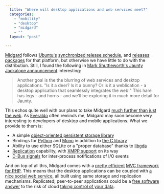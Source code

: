 ```yaml
---
  title: "Where will desktop applications and web services meet?"
  categories: 
    - "mobility"
    - "desktop"
    - "midgard"
    - ""
  layout: "post"

---
```

<p>
<a href="http://www.midgard-project.org/">Midgard</a> follows <a href="http://www.ubuntu.com/">Ubuntu's</a> <a href="http://bergie.iki.fi/blog/midgard_and_synchronized_releases/">synchronized release schedule</a>, and <a href="http://download.opensuse.org/repositories/home:/midgardproject:/ragnaroek/xUbuntu_8.04/">releases packages</a> for that platform, but otherwise we have little to do with the distribution. Still, I found the following in <a href="https://lists.ubuntu.com/archives/ubuntu-devel-announce/2008-September/000481.html">Mark Shuttleworth's Jaunty Jackalope announcement</a> interesting:
</p><blockquote>
Another goal is the the blurring of web services and desktop applications. "Is it a deer? Is it a bunny? Or is it a weblication - a desktop application that seamlessly integrates the web!" This hare has legs - and horns - and we'll be exploring it in much more detail for Jaunty.
</blockquote><p>
This echos quite well with our plans to take Midgard <a href="http://bergie.iki.fi/blog/midgard_2-more_than_just_php-more_than_just_cms/">much further than just the web</a>. As <a href="http://ecanuto.blogspot.com/">Everaldo</a> often reminds me, Midgard may soon become very interesting to developers of desktop and mobile applications. What we provide to them is:
</p><ul><li>A simple <a href="http://bergie.iki.fi/blog/introduction_to_midgards_database_abstraction_system/">object-oriented persistent storage library</a></li>
<li>Bindings for <a href="http://www.midgard-project.org/documentation/python_midgard/">Python</a> and <a href="http://trac.midgard-project.org/browser/trunk/midgard/apis/mono">Mono</a> in addition to <a href="http://www.midgard-project.org/api-docs/midgard/core/2.0/">the C library</a></li>
<li>Ability to use either SQLite or a "proper database" thanks to <a href="http://www.gnome-db.org/">libgda</a></li>
<li><a href="http://www.midgard-project.org/development/mrfc/view/0030.html">Replication</a> capability, with <a href="http://bergie.iki.fi/blog/xmpp_publish-subscribe_for_midgard_and_ajatus_replication/">XMPP support</a> on its way</li>
<li><a href="http://bergie.iki.fi/blog/interprocess_communications_in_midgard-d-bus_comes_to_the_web/">D-Bus signals</a> for inter-process notifications of I/O events</li>
</ul><p>
And on top of all this, Midgard comes with a <a href="http://bergie.iki.fi/blog/some_thoughts_on_green_programming-php-midgard_and_simplicity/">pretty efficient</a> <a href="http://bergie.iki.fi/blog/midcom_3_at_a_glance/">MVC framework for PHP</a>. This means that the desktop applications can be coupled with <a href="http://www.slideshare.net/bergie/manage-your-personal-information-space-with-midgard/">a nice social web service</a>, all built using same storage and replication mechanisms. Replicated, peer-to-peer applications could be a <a href="http://itmanagement.earthweb.com/osrc/article.php/3760206/Free+and+Open+Source+Software+vs.+Cloud+Computing.htm">free software answer</a> to the risk of cloud <a href="http://www.itbusinessedge.com/blogs/top/?p=282">taking control of your data</a>.
</p>